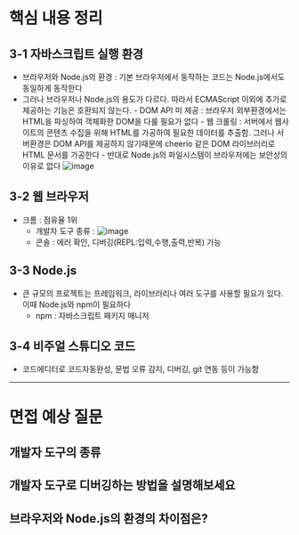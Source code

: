 # 핵심 내용 정리

## 3-1 자바스크립트 실행 환경

- 브라우저와 Node.js의 환경 : 기본 브라우저에서 동작하는 코드는 Node.js에서도 동일하게 동작한다
- 그러나 브라우저나 Node.js의 용도가 다르다. 따라서 ECMAScript 이외에 추가로 제공하는 기능은 호환되지 않는다. - DOM API 미 제공 : 브라우저 외부환경에서는 HTML을 파싱하여 객체화한 DOM을 다룰 필요가 없다 - 웹 크롤링 : 서버에서 웹사이트의 콘텐츠 수집을 위해 HTML를 가공하여 필요한 데이터를 추출함. 그러나 서버환경은 DOM API를 제공하지 않기때문에 cheerio 같은 DOM 라이브러리로 HTML 문서를 가공한다 - 반대로 Node.js의 파일시스템이 브라우저에는 보안상의 이유로 없다
  ![image](https://github.com/KingJiwon/js_deep_dive/assets/84695884/e7430505-7184-4016-939e-fe5d1a76388d)

## 3-2 웹 브라우저

- 크롬 : 점유율 1위
  - 개발자 도구 종류 :
    ![image](https://github.com/KingJiwon/js_deep_dive/assets/84695884/be6b881a-48b8-4ad0-8abe-504c2f1fca54)
  - 콘솔 : 에러 확인, 디버깅(REPL:입력,수행,출력,반복) 가능

## 3-3 Node.js

- 큰 규모의 프로젝트는 프레임워크, 라이브러리나 여러 도구를 사용할 필요가 있다. 이때 Node.js와 npm이 필요하다
  - npm : 자바스크립트 패키지 매니저

## 3-4 비주얼 스튜디오 코드

- 코드에디터로 코드자동완성, 문법 오류 감지, 디버깅, git 연동 등이 가능함

---

# 면접 예상 질문

## 개발자 도구의 종류

## 개발자 도구로 디버깅하는 방법을 설명해보세요

## 브라우저와 Node.js의 환경의 차이점은?
